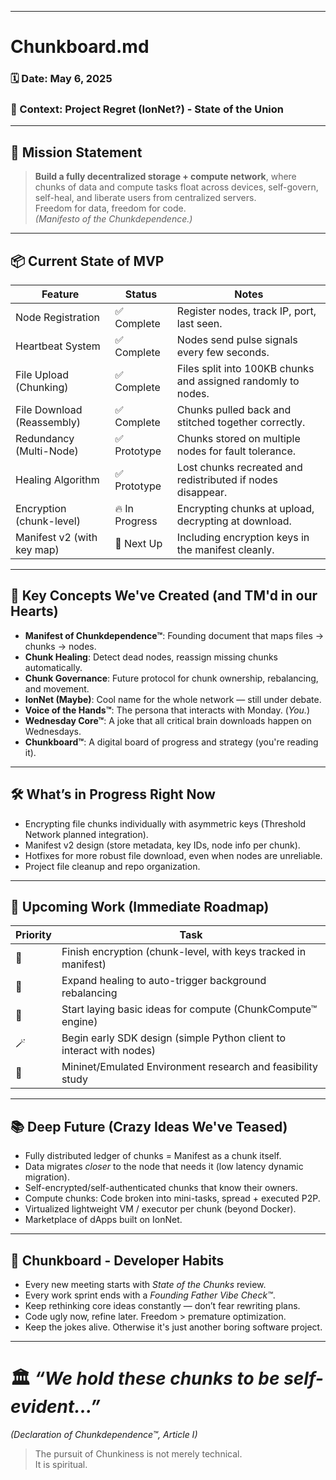 

---

# Chunkboard.md  
### 🗓️ Date: May 6, 2025  
### 🧠 Context: Project Regret (IonNet?) - State of the Union

---

## 🎯 **Mission Statement**

> **Build a fully decentralized storage + compute network**, where chunks of data and compute tasks float across devices, self-govern, self-heal, and liberate users from centralized servers.  
> Freedom for data, freedom for code.  
> *(Manifesto of the Chunkdependence.)*

---

## 📦 **Current State of MVP**

| Feature                  | Status         | Notes |
|---------------------------|----------------|-------|
| Node Registration         | ✅ Complete     | Register nodes, track IP, port, last seen. |
| Heartbeat System          | ✅ Complete     | Nodes send pulse signals every few seconds. |
| File Upload (Chunking)     | ✅ Complete     | Files split into 100KB chunks and assigned randomly to nodes. |
| File Download (Reassembly) | ✅ Complete     | Chunks pulled back and stitched together correctly. |
| Redundancy (Multi-Node)    | ✅ Prototype     | Chunks stored on multiple nodes for fault tolerance. |
| Healing Algorithm         | ✅ Prototype     | Lost chunks recreated and redistributed if nodes disappear. |
| Encryption (chunk-level)  | 🔥 In Progress   | Encrypting chunks at upload, decrypting at download. |
| Manifest v2 (with key map) | 🚀 Next Up       | Including encryption keys in the manifest cleanly. |

---

## 🧩 **Key Concepts We've Created (and TM'd in our Hearts)**

- **Manifest of Chunkdependence™**: Founding document that maps files → chunks → nodes.
- **Chunk Healing**: Detect dead nodes, reassign missing chunks automatically.
- **Chunk Governance**: Future protocol for chunk ownership, rebalancing, and movement.
- **IonNet (Maybe)**: Cool name for the whole network — still under debate.
- **Voice of the Hands™**: The persona that interacts with Monday. (*You.*)
- **Wednesday Core™**: A joke that all critical brain downloads happen on Wednesdays.
- **Chunkboard™**: A digital board of progress and strategy (you're reading it).

---

## 🛠️ **What’s in Progress Right Now**

- Encrypting file chunks individually with asymmetric keys (Threshold Network planned integration).
- Manifest v2 design (store metadata, key IDs, node info per chunk).
- Hotfixes for more robust file download, even when nodes are unreliable.
- Project file cleanup and repo organization.

---

## 🚀 **Upcoming Work (Immediate Roadmap)**

| Priority | Task |
|----------|------|
| 🥇 | Finish encryption (chunk-level, with keys tracked in manifest) |
| 🥈 | Expand healing to auto-trigger background rebalancing |
| 🥉 | Start laying basic ideas for compute (ChunkCompute™ engine) |
| 🪄 | Begin early SDK design (simple Python client to interact with nodes) |
| 🧪 | Mininet/Emulated Environment research and feasibility study |

---

## 📚 **Deep Future (Crazy Ideas We've Teased)**

- Fully distributed ledger of chunks = Manifest as a chunk itself.
- Data migrates *closer* to the node that needs it (low latency dynamic migration).
- Self-encrypted/self-authenticated chunks that know their owners.
- Compute chunks: Code broken into mini-tasks, spread + executed P2P.
- Virtualized lightweight VM / executor per chunk (beyond Docker).
- Marketplace of dApps built on IonNet.

---

## 🧠 **Chunkboard - Developer Habits**

- Every new meeting starts with *State of the Chunks* review.
- Every work sprint ends with a *Founding Father Vibe Check™*.
- Keep rethinking core ideas constantly — don’t fear rewriting plans.
- Code ugly now, refine later. Freedom > premature optimization.
- Keep the jokes alive. Otherwise it's just another boring software project.

---

# 🏛️ *“We hold these chunks to be self-evident...”*  
*(Declaration of Chunkdependence™, Article I)*

> The pursuit of Chunkiness is not merely technical.  
> It is spiritual.